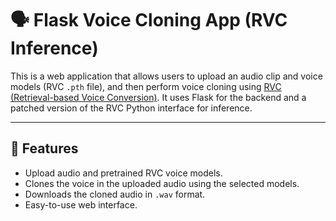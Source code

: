 # 🗣️ Flask Voice Cloning App (RVC Inference)

This is a web application that allows users to upload an audio clip and voice models (RVC `.pth` file), and then perform voice cloning using [RVC (Retrieval-based Voice Conversion)](https://github.com/RVC-Project/Retrieval-based-Voice-Conversion-WebUI). It uses Flask for the backend and a patched version of the RVC Python interface for inference.

---

## 🎯 Features

- Upload audio and pretrained RVC voice models.
- Clones the voice in the uploaded audio using the selected models.
- Downloads the cloned audio in `.wav` format.
- Easy-to-use web interface.
